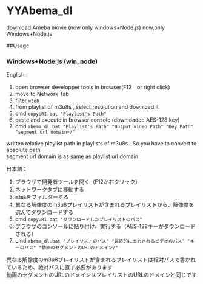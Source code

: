 # YYAbema_dl
download Ameba movie (now only windows+Node.js)
now,only Windows+Node.js

##Usage

### Windows+Node.js (win_node)
  English:  
    
  1. open browser developper tools in browser(F12　or right click)
  2. move to Network Tab
  3. filter `m3u8`
  4. from playlist of m3u8s , select resolution and download it
  5. cmd `copyURI.bat "Playlist's Path"`
  6. paste and execute in browser console (downloaded AES-128 key)
  7. cmd `abema_dl.bat "Playlist's Path" "Output video Path" "Key Path" "segment url domain+/"`
  
  written relative playlist path in playlists of m3u8s . So you have to convert to absolute path  
  segment url domain is as same as playlist url domain
    
  日本語：  
    
  1. ブラウザで開発者ツールを開く（F12か右クリック）  
  2. ネットワークタブに移動する  
  3. `m3u8`をフィルターする  
  4. 異なる解像度のm3u8プレイリストが含まれるプレイリストから、解像度を選んでダウンロードする  
  5. cmd `copyURI.bat "ダウンロードしたプレイリストのパス"`  
  6. ブラウザのコンソールに貼り付け、実行する（AES-128キーがダウンロードされる）  
  7. cmd `abema_dl.bat "プレイリストのパス" "最終的に出力されるビデオのパス" "キーのパス" "動画のセグメントのURLのドメイン/"`
    
  異なる解像度のm3u8プレイリストが含まれるプレイリストは相対パスで書かれているため、絶対パスに直す必要があります  
  動画のセグメントのURLのドメインはプレイリストのURLのドメインと同じです  
